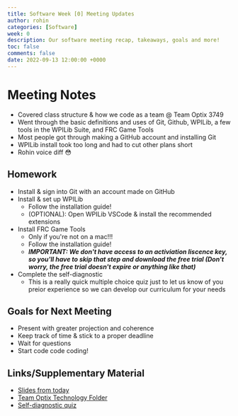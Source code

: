 ```yaml
---
title: Software Week [0] Meeting Updates
author: rohin
categories: [Software]
week: 0
description: Our software meeting recap, takeaways, goals and more!
toc: false
comments: false
date: 2022-09-13 12:00:00 +0000
--- 
```


# Meeting Notes
 - Covered class structure & how we code as a team @ Team Optix 3749
 - Went through the basic definitions and uses of Git, Github, WPILib, a few tools in the WPILib Suite, and FRC Game Tools
 - Most people got through making a GitHub account and installing Git
 - WPILib install took too long and had to cut other plans short
 - Rohin voice diff 😳

## Homework
 - Install & sign into Git with an account made on GitHub
 - Install & set up WPILib
   - Follow the installation guide!
   - (OPTIONAL): Open WPILib VSCode & install the recommended extensions
 - Install FRC Game Tools
   - Only if you're not on a mac!!!
   - Follow the installation guide!
   - ***IMPORTANT: We don't have access to an activiation liscence key, so you'll have to skip that step and download the free trial (Don't worry, the free trial doesn't expire or anything like that)***
 - Complete the self-diagnostic
   - This is a really quick multiple choice quiz just to let us know of you preior experience so we can develop our curriculum for your needs

## Goals for Next Meeting
 - Present with greater projection and coherence
 - Keep track of time & stick to a proper deadline
 - Wait for questions
 - Start code code coding!

## Links/Supplementary Material
 - [Slides from today](https://docs.google.com/presentation/d/1I68yDPjpXjJ6gYRhUkWYKU1fEuKxTI4cyZddpIgyDkw/edit?usp=sharing)
 - [Team Optix Technology Folder](https://drive.google.com/drive/folders/1D4VNl_CzpGJff69jR2onBDxhrS-d7Ol8?usp=sharing)
 - [Self-diagnostic quiz](https://forms.gle/6qwM6d9hiz9wBoRM8)
